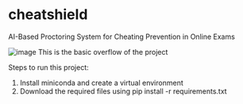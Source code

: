 # cheatshield
AI-Based Proctoring System for Cheating Prevention in Online Exams

![image](https://github.com/user-attachments/assets/e7b86718-0883-40bd-b92b-0097c7c9784a)
This is the basic overflow of the project


Steps to run this project:
1) Install miniconda and create a virtual environment
2) Download the required files using
   pip install -r requirements.txt
